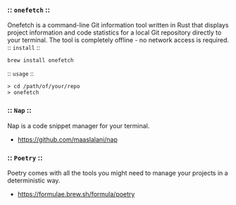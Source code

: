 
### :: `onefetch` ::
Onefetch is a command-line Git information tool written in Rust that displays project information and code statistics for a local Git repository directly to your terminal. The tool is completely offline - no network access is required.
:: `install` ::
```plaintext
brew install onefetch
```
:: `usage` ::
```plaintext
> cd /path/of/your/repo
> onefetch
```
### 
### :: `Nap` ::
Nap is a code snippet manager for your terminal.
* https://github.com/maaslalani/nap

### :: `Poetry` ::
Poetry comes with all the tools you might need to manage your projects in a deterministic way.
* https://formulae.brew.sh/formula/poetry

